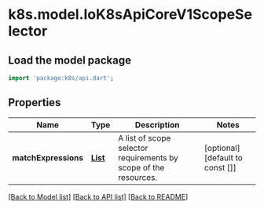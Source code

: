 # k8s.model.IoK8sApiCoreV1ScopeSelector

## Load the model package
```dart
import 'package:k8s/api.dart';
```

## Properties
Name | Type | Description | Notes
------------ | ------------- | ------------- | -------------
**matchExpressions** | [**List<IoK8sApiCoreV1ScopedResourceSelectorRequirement>**](IoK8sApiCoreV1ScopedResourceSelectorRequirement.md) | A list of scope selector requirements by scope of the resources. | [optional] [default to const []]

[[Back to Model list]](../README.md#documentation-for-models) [[Back to API list]](../README.md#documentation-for-api-endpoints) [[Back to README]](../README.md)


